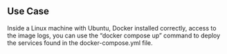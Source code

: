 ## Use Case

Inside a Linux machine with Ubuntu, Docker installed correctly, access to the image logs, you can use the “docker compose up” command to deploy the services found in the docker-compose.yml file.